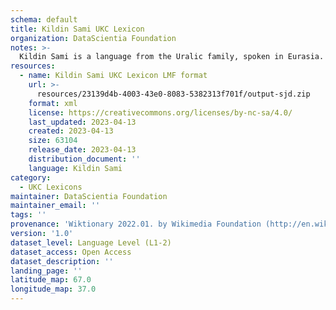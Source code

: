 ```yaml
---
schema: default
title: Kildin Sami UKC Lexicon
organization: DataScientia Foundation
notes: >-
  Kildin Sami is a language from the Uralic family, spoken in Eurasia. The UKC Lexicon of Kildin Sami is represented as a lexico-semantic network. It consists of words, word senses, synsets, as well as sense-level and synset-level relationships.
resources:
  - name: Kildin Sami UKC Lexicon LMF format
    url: >-
      resources/23139d4b-4003-43e0-8083-5382313f701f/output-sjd.zip
    format: xml
    license: https://creativecommons.org/licenses/by-nc-sa/4.0/
    last_updated: 2023-04-13
    created: 2023-04-13
    size: 63104
    release_date: 2023-04-13
    distribution_document: ''
    language: Kildin Sami
category:
  - UKC Lexicons
maintainer: DataScientia Foundation
maintainer_email: ''
tags: ''
provenance: 'Wiktionary 2022.01. by Wikimedia Foundation (http://en.wiktionary.org); CogNet 2.1 by Khuyagbaatar Batsuren, National University of Mongolia (http://cognet.ukc.disi.unitn.it); UniMet: Universal Metonymy 1.0 by Temuulen Khishigsuren and Gábor Bella (http://ukc.disi.unitn.it/index.php/metonymy/); MorphyNet 2.0 by Gábor Bella and Khuyagbaatar Batsuren (http://ukc.disi.unitn.it/index.php/morphynet/); NorthEuraLex 0.9 by Johannes Dellert and Gerhard Jäger, Eberhard Karls Universität Tübingen (http://northeuralex.org/); Princeton WordNet 2.1 by Princeton University (https://wordnet.princeton.edu)'
version: '1.0'
dataset_level: Language Level (L1-2)
dataset_access: Open Access
dataset_description: ''
landing_page: ''
latitude_map: 67.0
longitude_map: 37.0
---
```

